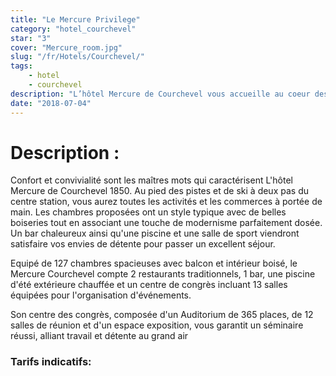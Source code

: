 ```yaml
---
title: "Le Mercure Privilege"
category: "hotel_courchevel"
star: "3"
cover: "Mercure_room.jpg"
slug: "/fr/Hotels/Courchevel/"
tags:
    - hotel
    - courchevel
description: "L’hôtel Mercure de Courchevel vous accueille au coeur des 3 Vallées, niché au pied du massif de la Saulire et en bordure du Lac du Biollay, Au pied des pistes, nos 127 chambres familiales avec balcon sauront vous faire profiter pleinement de votre séjour au grand air. "
date: "2018-07-04"
--- 
```


# Description : 
Confort et convivialité sont les maîtres mots qui caractérisent L'hôtel Mercure de Courchevel 1850. Au pied des pistes et de ski à deux pas du centre station, vous aurez toutes les activités et les commerces à portée de main. Les chambres proposées ont un style typique avec de belles boiseries tout en associant une touche de modernisme parfaitement dosée. Un bar chaleureux ainsi qu'une piscine et une salle de sport viendront satisfaire vos envies de détente pour passer un excellent séjour.

Equipé de 127 chambres spacieuses avec balcon et intérieur boisé, le Mercure Courchevel compte 2 restaurants traditionnels, 1 bar, une piscine d'été extérieure chauffée et un centre de congrès incluant 13 salles équipées pour l'organisation d'événements.

 Son centre des congrès, composée d'un Auditorium de 365 places, de 12 salles de réunion et d'un espace exposition, vous garantit un séminaire réussi, alliant travail et détente au grand air

### Tarifs indicatifs: